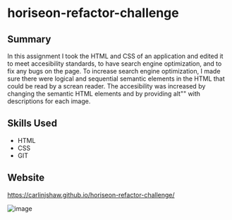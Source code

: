 # horiseon-refactor-challenge

## Summary
In this assignment I took the HTML and CSS of an application and edited it to meet accesibility standards, 
to have search engine optimization, and to fix any bugs on the page. 
To increase search engine optimization, I made sure there were logical and sequential semantic elements in the HTML that could be read by a screan reader. 
The accesibility was increased by changing the semantic HTML elements and by providing alt"" with descriptions for each image. 

## Skills Used
* HTML 
* CSS 
* GIT

## Website
https://carlinjshaw.github.io/horiseon-refactor-challenge/

![image](https://user-images.githubusercontent.com/82618604/116765660-328abe80-a9f4-11eb-953a-1af493fe8098.png)

